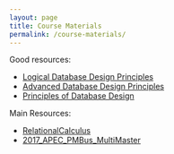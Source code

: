 ```yaml
---
layout: page
title: Course Materials
permalink: /course-materials/
---
```

Good resources:
* [Logical Database Design Principles](/Database/Static_files/Logical_Database_Design_Principles.pdf)
* [Advanced Database Design Principles](/Database/Static_files/Advanced_Database_Design_Principles.pdf)
* [Principles of Database Design](https://swayam.gov.in/nd1_noc19_cs46/preview)

Main Resources:
* [RelationalCalculus](/Database/Static_files/RelationalCalculus.pdf)
* [2017_APEC_PMBus_MultiMaster](/Database/Static_files/2017_APEC_PMBus_MultiMaster.pdf)